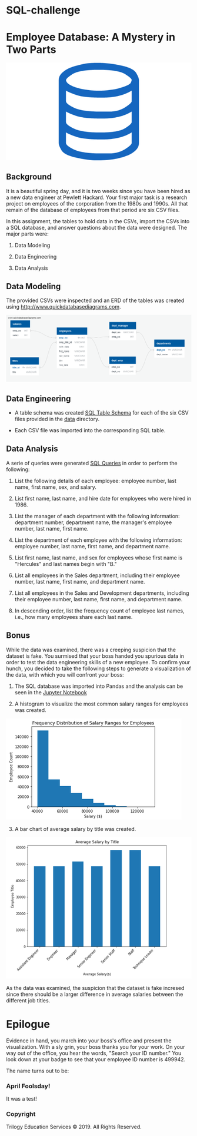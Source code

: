 # SQL-challenge

# Employee Database: A Mystery in Two Parts

![sql.png](/EmployeeSQL/Images/sql.png)

## Background

It is a beautiful spring day, and it is two weeks since you have been hired as a new data engineer at Pewlett Hackard. Your first major task is a research project on employees of the corporation from the 1980s and 1990s. All that remain of the database of employees from that period are six CSV files.

In this assignment, the tables to hold data in the CSVs, import the CSVs into a SQL database, and answer questions about the data were designed. The major parts were:

1. Data Modeling

2. Data Engineering

3. Data Analysis

## Data Modeling

The provided CSVs were inspected and an ERD of the tables was created using http://www.quickdatabasediagrams.com.

![ERD Diagram](/EmployeeSQL/ERD/QuickDBD-Employees_ERD.png)


## Data Engineering

* A table schema was created [SQL Table Schema](/EmployeeSQL/schema.sql) for each of the six CSV files provided in the [data](/EmployeeSQL/data) directory.

* Each CSV file was imported into the corresponding SQL table.

## Data Analysis

A serie of queries were generated [SQL Queries](/EmployeeSQL/query.sql) in order to perform the following:

1. List the following details of each employee: employee number, last name, first name, sex, and salary.

2. List first name, last name, and hire date for employees who were hired in 1986.

3. List the manager of each department with the following information: department number, department name, the manager's employee number, last name, first name.

4. List the department of each employee with the following information: employee number, last name, first name, and department name.

5. List first name, last name, and sex for employees whose first name is "Hercules" and last names begin with "B."

6. List all employees in the Sales department, including their employee number, last name, first name, and department name.

7. List all employees in the Sales and Development departments, including their employee number, last name, first name, and department name.

8. In descending order, list the frequency count of employee last names, i.e., how many employees share each last name.

## Bonus

While the data was examined, there was a creeping suspicion that the dataset is fake. You surmised that your boss handed you spurious data in order to test the data engineering skills of a new employee. To confirm your hunch, you decided to take the following steps to generate a visualization of the data, with which you will confront your boss:

1. The SQL database was imported into Pandas and the analysis can be seen in the [Jupyter Notebook](/EmployeeSQL/Bonus.ipynb)

2. A histogram to visualize the most common salary ranges for employees was created.

![Histogram Salary Ranges](/EmployeeSQL/Images/Dist_salary_employees.png)

3. A bar chart of average salary by title was created.

![Average Salary by Title](/EmployeeSQL/Images/Average_Salary_byTitle.png)

As the data was examined, the suspicion that the dataset is fake incresed since there should be a larger difference in average salaries between the different job titles.

# Epilogue

Evidence in hand, you march into your boss's office and present the visualization. With a sly grin, your boss thanks you for your work. On your way out of the office, you hear the words, "Search your ID number." You look down at your badge to see that your employee ID number is 499942.

The name turns out to be:

### April Foolsday!

It was a test!

### Copyright

Trilogy Education Services © 2019. All Rights Reserved.
